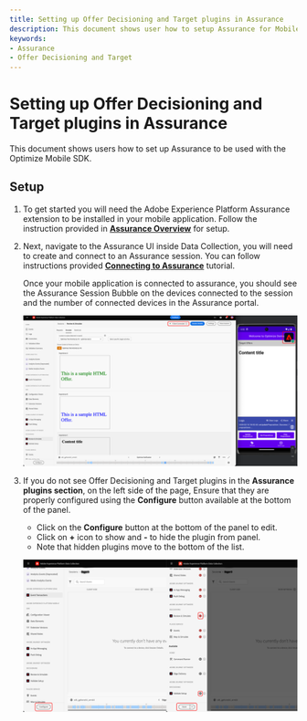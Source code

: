 ```yaml
---
title: Setting up Offer Decisioning and Target plugins in Assurance
description: This document shows user how to setup Assurance for Mobile SDK.
keywords:
- Assurance
- Offer Decisioning and Target
---
```


# Setting up Offer Decisioning and Target plugins in Assurance

This document shows users how to set up Assurance to be used with the Optimize Mobile SDK.

## Setup

1. To get started you will need the Adobe Experience Platform Assurance extension to be installed in your mobile application. Follow the instruction provided in [**Assurance Overview**](../../home/base/assurance/index.md) for setup.

2. Next, navigate to the Assurance UI inside Data Collection, you will need to create and connect to an Assurance session. You can follow instructions provided [**Connecting to Assurance**](https://experienceleague.adobe.com/en/docs/experience-platform/assurance/tutorials/using-assurance) tutorial.

   Once your mobile application is connected to assurance, you should see the Assurance Session Bubble on the devices connected to the session and the number of connected devices in the Assurance portal.

   ![](./assets/assurance-setup/assurance-connected.png)

3. If you do not see Offer Decisioning and Target plugins in the **Assurance plugins section**, on the left side of the page, Ensure that they are properly configured using the **Configure** button available at the bottom of the panel.
   * Click on the **Configure** button at the bottom of the panel to edit.
   * Click on **+** icon to show and **-** to hide the plugin from panel.
   * Note that hidden plugins move to the bottom of the list.

   ![](./assets/assurance-setup/assurance-configure.png)
